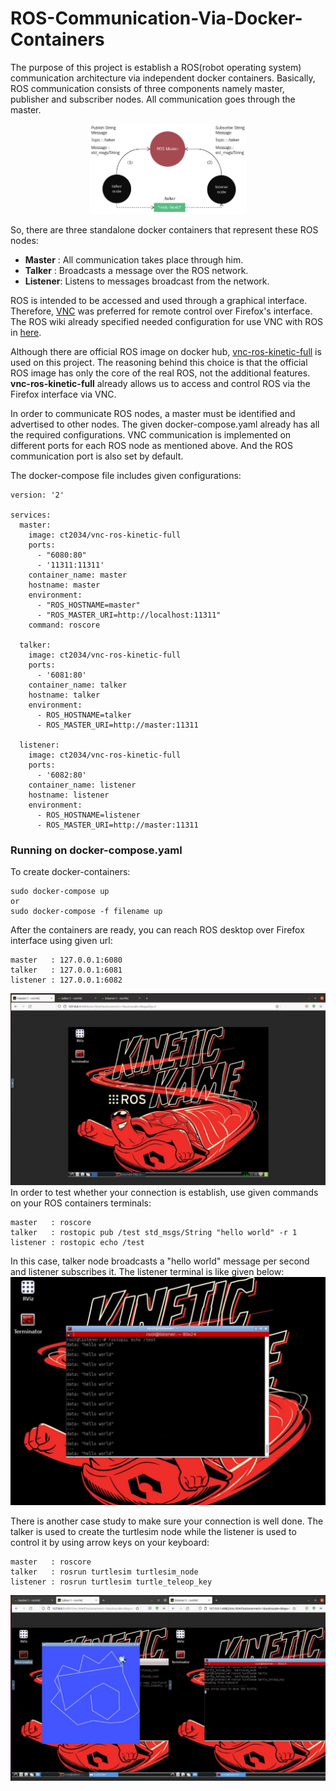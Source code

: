 # ROS-Communication-Via-Docker-Containers

The purpose of this project is establish a ROS(robot operating system) communication architecture via independent docker containers. Basically, ROS communication consists of three components namely master, publisher and subscriber nodes. All communication goes through the master. 

<p align="center" width="100%">
    <img width="50%" src="https://github.com/zekeriyyaa/ROS-Communication-Via-Docker-Containers/blob/master/rosArchitecture.png"> 
</p>

So, there are three standalone docker containers that represent these ROS nodes: 
- **Master**  : All communication takes place through him.
- **Talker**  : Broadcasts a message over the ROS network.
- **Listener**: Listens to messages broadcast from the network.

ROS is intended to be accessed and used through a graphical interface. Therefore, [VNC](https://www.realvnc.com/en/connect/download/viewer/) was preferred for remote control over Firefox's interface. The ROS wiki already specified needed configuration for use VNC with ROS in [here](http://wiki.ros.org/docker/Tutorials/GUI).

Although there are official ROS image on docker hub, [vnc-ros-kinetic-full](https://hub.docker.com/r/ct2034/vnc-ros-kinetic-full/) is used on this project. The reasoning behind this choice is that the official ROS image has only the core of the real ROS, not the additional features. **vnc-ros-kinetic-full** already allows us to access and control ROS via the Firefox interface via VNC.

In order to communicate ROS nodes, a master must be identified and advertised to other nodes. The given docker-compose.yaml already has all the required configurations. VNC communication is implemented on different ports for each ROS node as mentioned above. And the ROS communication port is also set by default.

The docker-compose file includes given configurations: 
```
version: '2'
 
services:
  master:
    image: ct2034/vnc-ros-kinetic-full
    ports:
      - "6080:80"
      - '11311:11311'
    container_name: master
    hostname: master
    environment:
      - "ROS_HOSTNAME=master"
      - "ROS_MASTER_URI=http://localhost:11311"
    command: roscore

  talker:
    image: ct2034/vnc-ros-kinetic-full
    ports:
      - '6081:80'
    container_name: talker
    hostname: talker
    environment:
      - ROS_HOSTNAME=talker
      - ROS_MASTER_URI=http://master:11311
          
  listener:
    image: ct2034/vnc-ros-kinetic-full
    ports:
      - '6082:80'
    container_name: listener
    hostname: listener
    environment:
      - ROS_HOSTNAME=listener
      - ROS_MASTER_URI=http://master:11311
```
### Running on docker-compose.yaml 
To create docker-containers: 
```
sudo docker-compose up
or
sudo docker-compose -f filename up
```
After the containers are ready, you can reach ROS desktop over Firefox interface using given url:
```
master   : 127.0.0.1:6080
talker   : 127.0.0.1:6081
listener : 127.0.0.1:6082
```
![](https://github.com/zekeriyyaa/ROS-Communication-Via-Docker-Containers/blob/master/ros_kinetic_vnc.jpg)
In order to test whether your connection is establish, use given commands on your ROS containers terminals:
```
master   : roscore
talker   : rostopic pub /test std_msgs/String "hello world" -r 1
listener : rostopic echo /test
```
In this case, talker node broadcasts a "hello world" message per second and listener subscribes it. The listener terminal is like given below:
![](https://github.com/zekeriyyaa/ROS-Communication-Via-Docker-Containers/blob/master/listener.jpg)

There is another case study to make sure your connection is well done. The talker is used to create the turtlesim node while the listener is used to control it by using arrow keys on your keyboard:
```
master   : roscore
talker   : rosrun turtlesim turtlesim_node
listener : rosrun turtlesim turtle_teleop_key
```
![](https://github.com/zekeriyyaa/ROS-Communication-Via-Docker-Containers/blob/master/turtlesim_app.jpg)

